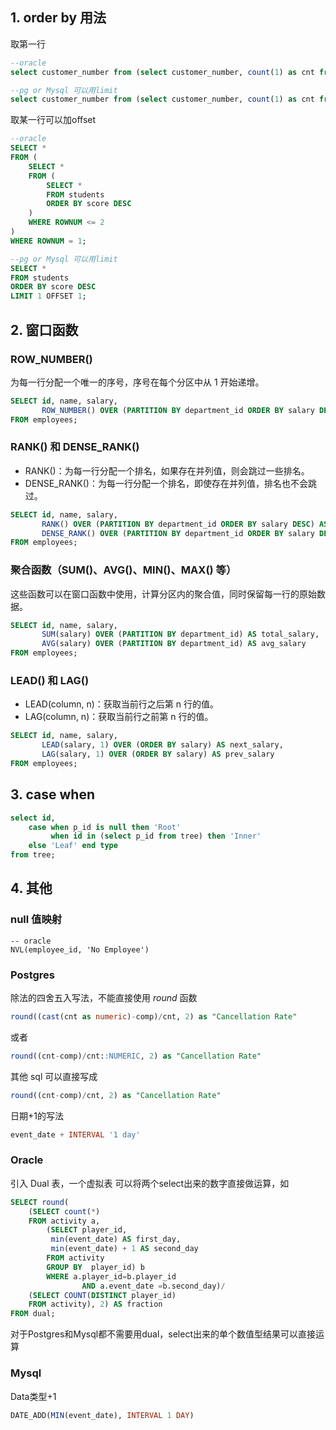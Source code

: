 

## 1. order by 用法

取第一行
```sql
--oracle
select customer_number from (select customer_number, count(1) as cnt from Orders group by customer_number order by cnt desc) where ROWNUM = 1;

--pg or Mysql 可以用limit
select customer_number from (select customer_number, count(1) as cnt from Orders group by customer_number order by cnt desc limit 1) a;
```

取某一行可以加offset

```sql
--oracle
SELECT *
FROM (
    SELECT *
    FROM (
        SELECT *
        FROM students
        ORDER BY score DESC
    )
    WHERE ROWNUM <= 2
)
WHERE ROWNUM = 1;

--pg or Mysql 可以用limit
SELECT *
FROM students
ORDER BY score DESC
LIMIT 1 OFFSET 1;
```


## 2. 窗口函数

### ROW_NUMBER()
为每一行分配一个唯一的序号，序号在每个分区中从 1 开始递增。

```sql
SELECT id, name, salary,
       ROW_NUMBER() OVER (PARTITION BY department_id ORDER BY salary DESC) AS row_num
FROM employees;
```
### RANK() 和 DENSE_RANK()
- RANK()：为每一行分配一个排名，如果存在并列值，则会跳过一些排名。
- DENSE_RANK()：为每一行分配一个排名，即使存在并列值，排名也不会跳过。

```sql
SELECT id, name, salary,
       RANK() OVER (PARTITION BY department_id ORDER BY salary DESC) AS rank_num,
       DENSE_RANK() OVER (PARTITION BY department_id ORDER BY salary DESC) AS dense_rank_num
FROM employees;
```

### 聚合函数（SUM()、AVG()、MIN()、MAX() 等）
这些函数可以在窗口函数中使用，计算分区内的聚合值，同时保留每一行的原始数据。
```sql
SELECT id, name, salary,
       SUM(salary) OVER (PARTITION BY department_id) AS total_salary,
       AVG(salary) OVER (PARTITION BY department_id) AS avg_salary
FROM employees;
```

### LEAD() 和 LAG()
- LEAD(column, n)：获取当前行之后第 n 行的值。
- LAG(column, n)：获取当前行之前第 n 行的值。
```sql
SELECT id, name, salary,
       LEAD(salary, 1) OVER (ORDER BY salary) AS next_salary,
       LAG(salary, 1) OVER (ORDER BY salary) AS prev_salary
FROM employees;
```

## 3. case when
```sql
select id,
    case when p_id is null then 'Root'
         when id in (select p_id from tree) then 'Inner'
    else 'Leaf' end type
from tree;
```


## 4. 其他


### null 值映射
```
-- oracle
NVL(employee_id, 'No Employee')
```

### Postgres

除法的四舍五入写法，不能直接使用 $round$ 函数
```sql
round((cast(cnt as numeric)-comp)/cnt, 2) as "Cancellation Rate"
```
或者
```sql
round((cnt-comp)/cnt::NUMERIC, 2) as "Cancellation Rate"
```

其他 sql 可以直接写成
```sql
round((cnt-comp)/cnt, 2) as "Cancellation Rate"
```

日期+1的写法
```sql
event_date + INTERVAL '1 day'
```

### Oracle

引入 Dual 表，一个虚拟表
可以将两个select出来的数字直接做运算，如

```sql
SELECT round(
    (SELECT count(*)
    FROM activity a, 
        (SELECT player_id,
         min(event_date) AS first_day,
         min(event_date) + 1 AS second_day
        FROM activity
        GROUP BY  player_id) b
        WHERE a.player_id=b.player_id
                AND a.event_date =b.second_day)/
    (SELECT COUNT(DISTINCT player_id)
    FROM activity), 2) AS fraction
FROM dual;
```
对于Postgres和Mysql都不需要用dual，select出来的单个数值型结果可以直接运算

### Mysql

Data类型+1
```sql
DATE_ADD(MIN(event_date), INTERVAL 1 DAY)
```
